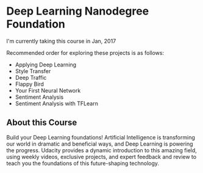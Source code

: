 # Deep Learning Nanodegree Foundation

I'm currently taking this course in Jan, 2017

Recommended order for exploring these projects is as follows:

- Applying Deep Learning
 - Style Transfer
 - Deep Traffic
 - Flappy Bird
- Your First Neural Network
- Sentiment Analysis
- Sentiment Analysis with TFLearn

## About this Course

Build your Deep Learning foundations! Artificial Intelligence is transforming our world in dramatic and beneficial ways, and Deep Learning is powering the progress. Udacity provides a dynamic introduction to this amazing field, using weekly videos, exclusive projects, and expert feedback and review to teach you the foundations of this future-shaping technology.
